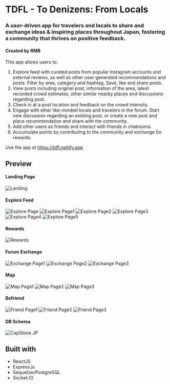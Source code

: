 # TDFL - To Denizens: From Locals
### A user-driven app for travelers and locals to share and exchange ideas & inspiring places throughout Japan, fostering a community that thrives on positive feedback.
#### Created by RMB

This app allows users to: 
1. Explore feed with curated posts from popular Instagram accounts and external reviews, as well as other user-generated recommendations and posts. Filter by area, category and hashtag. Save, like and share posts.
2. View posts including original post, information of the area, latest recorded crowd estimates, other similar nearby places and discussions regarding post. 
3. Check in at a post location and feedback on the crowd intensity.
4. Engage with other like-minded locals and travelers in the forum. Start new discussion regarding an existing post, or create a new post and place recommendation and share with the community.
5. Add other users as friends and interact with friends in chatrooms.
6. Accumulate points by contributing to the community and exchange for rewards.

Use the app at https://tdfl.netlify.app

## Preview
#### Landing Page
![Landing](https://user-images.githubusercontent.com/105807323/201526482-f0a6284d-8eaa-4d22-83ad-61b9882eda13.png)

#### Explore Feed
![Explore Page](https://user-images.githubusercontent.com/105807323/201526501-539715a5-2fd4-43b5-b94b-0f67f9cf328c.png)
![Explore Page1](https://user-images.githubusercontent.com/105807323/201526504-5a03f4d8-b086-4580-9eaf-701bf2d987eb.png)
![Explore Page2](https://user-images.githubusercontent.com/105807323/201526506-62f8ac01-c3c0-47bd-b247-4e0045c68290.png)
![Explore Page3](https://user-images.githubusercontent.com/105807323/201526509-8ea78529-d25f-4b6a-97a2-2d728244e2e0.png)
![Explore Page4](https://user-images.githubusercontent.com/105807323/201526513-e68ac88f-793a-4175-8b2b-b714ad43f72c.png)
![Explore Page5](https://user-images.githubusercontent.com/105807323/201526514-a9dd8ee4-8b77-4552-b706-7dfce3eaf14d.png)

#### Rewards
![Rewards](https://user-images.githubusercontent.com/105807323/201526523-326cf5cb-32b3-426c-b27a-62744af98bdf.png)

#### Forum Exchange
![Exchange Page1](https://user-images.githubusercontent.com/105807323/201526533-06cb259e-e0e1-4e36-867a-8f4021822976.png)
![Exchange Page2](https://user-images.githubusercontent.com/105807323/201526535-04c4359b-276b-479b-83b8-c926ffbc1571.png)
![Exchange Page3](https://user-images.githubusercontent.com/105807323/201526537-c80de76e-117c-4012-aadd-ea6aacdccd12.png)

#### Map
![Map Page1](https://user-images.githubusercontent.com/105807323/201526552-b1bf6291-efaa-433a-ad61-1da533593dda.png)
![Map Page2](https://user-images.githubusercontent.com/105807323/201526555-5c1ff471-3fae-4d6e-a688-ae12135f2d15.png)
![Map Page3](https://user-images.githubusercontent.com/105807323/201526557-8b29bf4a-9240-4213-9453-ddc4bec7e422.png)

#### Befriend
![Friend Page1](https://user-images.githubusercontent.com/105807323/201526562-22e04df1-6729-4be9-825f-3ca7894b8f91.png)
![Friend Page2](https://user-images.githubusercontent.com/105807323/201526564-b7641669-efa3-47f3-be3b-6332b1bb93e9.png)
![Friend Page3](https://user-images.githubusercontent.com/105807323/201526567-8d2189fc-bd75-45ee-8ca0-f38607757d00.png)

#### DB Schema
![CapStone JP](https://user-images.githubusercontent.com/105807323/201516451-bd240aac-d847-4193-93e0-f8d555e51e38.png)

## Built with
- ReactJS
- Express.js
- Sequelize/PostgreSQL
- Socket.IO
